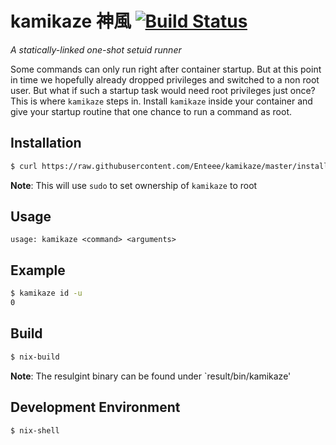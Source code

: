 # kamikaze 神風 [![Build Status](https://travis-ci.org/Enteee/kamikaze.svg?branch=master)](https://travis-ci.org/Enteee/kamikaze)
_A statically-linked one-shot setuid runner_

Some commands can only run right after container startup. But at this point in time we hopefully already dropped privileges
and switched to a non root user. But what if such a startup task would need root privileges just once? This is where `kamikaze`
steps in. Install `kamikaze` inside your container and give your startup routine that one chance to run a command as root.

## Installation

```sh
$ curl https://raw.githubusercontent.com/Enteee/kamikaze/master/install.sh | sh
```

**Note**: This will use `sudo` to set ownership of `kamikaze` to root

## Usage

```
usage: kamikaze <command> <arguments>
```

## Example

```sh
$ kamikaze id -u
0
```

## Build

```sh
$ nix-build
```

**Note**: The resulgint binary can be found under `result/bin/kamikaze'

## Development Environment

```sh
$ nix-shell
```

